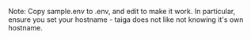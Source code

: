 Note: Copy sample.env to .env, and edit to make it work. 
In particular, ensure you set your hostname - taiga does not like not knowing it's own hostname.
